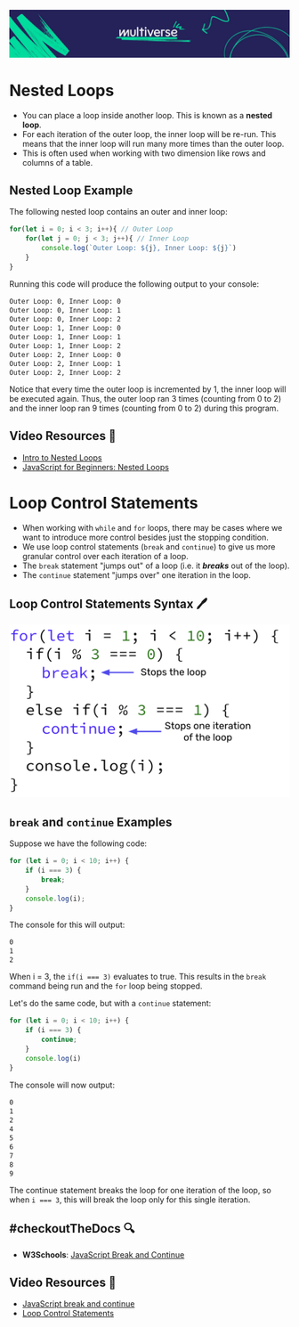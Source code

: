 ![MV Logo](../../assets/logo.jpg)

# Nested Loops
- You can place a loop inside another loop. This is known as a **nested loop**.
- For each iteration of the outer loop, the inner loop will be re-run. This means that the inner loop will run many more times than the outer loop.
- This is often used when working with two dimension like rows and columns of a table.

## Nested Loop Example

The following nested loop contains an outer and inner loop:

```javascript
for(let i = 0; i < 3; i++){ // Outer Loop
    for(let j = 0; j < 3; j++){ // Inner Loop
        console.log(`Outer Loop: ${j}, Inner Loop: ${j}`)
    }
}

```

Running this code will produce the following output to your console:

```shell
Outer Loop: 0, Inner Loop: 0
Outer Loop: 0, Inner Loop: 1
Outer Loop: 0, Inner Loop: 2
Outer Loop: 1, Inner Loop: 0
Outer Loop: 1, Inner Loop: 1
Outer Loop: 1, Inner Loop: 2
Outer Loop: 2, Inner Loop: 0
Outer Loop: 2, Inner Loop: 1
Outer Loop: 2, Inner Loop: 2
```

Notice that every time the outer loop is incremented by 1, the inner loop will be executed again. Thus, the outer loop ran 3 times (counting from 0 to 2) and the inner loop ran 9 times (counting from 0 to 2) during this program.

## Video Resources 🎥
- [Intro to Nested Loops](https://www.loom.com/share/39f0a1193b7442c2ab65695752af8c85)
- [JavaScript for Beginners: Nested Loops](https://www.youtube.com/watch?v=5FwBd2eZcNM&t=1s)

# Loop Control Statements

- When working with `while` and `for` loops, there may be cases where we want to introduce more control besides just the stopping condition. 
- We use loop control statements (`break` and `continue`) to give us more granular control over each iteration of a loop. 
- The `break` statement "jumps out" of a loop (i.e. it ***breaks*** out of the loop).
- The `continue` statement "jumps over" one iteration in the loop.

## Loop Control Statements Syntax 🖊

![Loop Control Statements](../../assets/ControlStatementSyntax.png)

## `break` and `continue` Examples

Suppose we have the following code:

```javascript
for (let i = 0; i < 10; i++) {
    if (i === 3) { 
        break; 
    }
    console.log(i);
}
```

The console for this will output:

```shell
0
1
2
```

When i = 3, the `if(i === 3)` evaluates to true. This results in the `break` command being run and the `for` loop being stopped.

Let's do the same code, but with a `continue` statement:
```javascript
for (let i = 0; i < 10; i++) {
    if (i === 3) { 
        continue; 
    }
    console.log(i)
}
```

The console will now output:
```shell
0
1
2
4
5
6
7
8
9
```

The continue statement breaks the loop for one iteration of the loop, so when `i === 3`, this will break the loop only for this single iteration.

## #checkoutTheDocs 🔍
- **W3Schools**: [JavaScript Break and Continue](https://www.w3schools.com/js/js_break.asp)

## Video Resources 🎥
- [JavaScript break and continue](https://www.youtube.com/watch?v=YZ-e2vKKKe0&list=PL98qAXLA6afsQO62IkkidTHXmuL6k2rR6)
- [Loop Control Statements](https://www.loom.com/share/4c7867c6e0a64012a96ec40100a3f5bb)